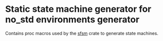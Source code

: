 # Static state machine generator for no_std environments generator

Contains proc macros used by the [sfsm](https://gitlab.com/sfsm/sfsm) crate to generate state machines.
